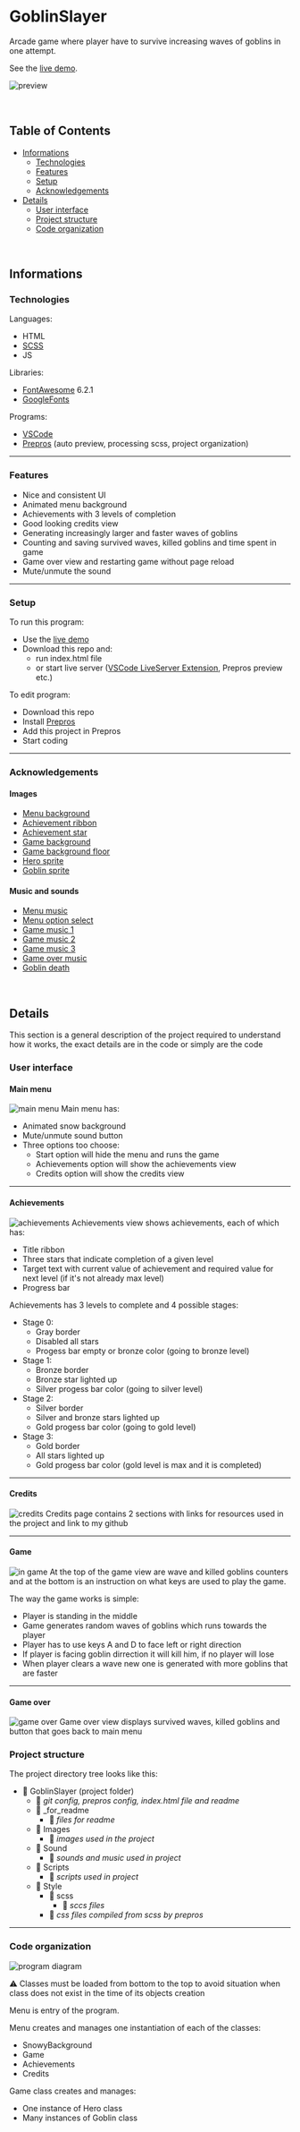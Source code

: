 # GoblinSlayer
Arcade game where player have to survive increasing waves of goblins in one attempt.

See the [live demo](https://pasek108.github.io/GoblinSlayer/).

![preview](/_for_readme/preview.png)

<br>

## Table of Contents
* [Informations](#informations)
  * [Technologies](#technologies)
  * [Features](#features)
  * [Setup](#setup)
  * [Acknowledgements](#acknowledgements)
* [Details](#details)
  * [User interface](#user-interface)
  * [Project structure](#project-structure)
  * [Code organization](#code-organization)

<br>

## Informations
### Technologies
Languages:
- HTML
- [SCSS](https://sass-lang.com)
- JS
  
Libraries:
- [FontAwesome](https://fontawesome.com) 6.2.1
- [GoogleFonts](https://fonts.google.com)
  
Programs:
- [VSCode](https://code.visualstudio.com)
- [Prepros](https://prepros.io) (auto preview, processing scss, project organization)
  
----------------------------------

### Features
- Nice and consistent UI
- Animated menu background
- Achievements with 3 levels of completion
- Good looking credits view
- Generating increasingly larger and faster waves of goblins
- Counting and saving survived waves, killed goblins and time spent in game
- Game over view and restarting game without page reload
- Mute/unmute the sound

----------------------------------

### Setup
To run this program: 
- Use the [live demo](https://pasek108.github.io/GoblinSlayer/)
- Download this repo and:
  - run index.html file
  - or start live server ([VSCode LiveServer Extension](https://marketplace.visualstudio.com/items?itemName=ritwickdey.LiveServer), Prepros preview etc.) 

To edit program:
- Download this repo
- Install [Prepros](https://prepros.io)
- Add this project in Prepros
- Start coding

----------------------------------

### Acknowledgements
#### Images
- [Menu background](https://i.imgur.com/LAFEmei.png)
- [Achievement ribbon](https://svgsilh.com/image/1093181.html)
- [Achievement star](https://svgsilh.com/image/775819.html)
- [Game background](https://lil-cthulhu.itch.io/pixel-art-cave-background)
- [Game background floor](https://lil-cthulhu.itch.io/pixel-art-tileset-cave)
- [Hero sprite](https://www.spriters-resource.com/ds_dsi/rondoofswords/sheet/42664/)
- [Goblin sprite](https://www.spriters-resource.com/psp/lunarsilverstarharmony/sheet/58114/)

#### Music and sounds
- [Menu music](https://opengameart.org/content/fantasy-music-the-wraiths-of-winter)
- [Menu option select](https://opengameart.org/content/menu-selection-click)
- [Game music 1](https://opengameart.org/content/massacre-soundtrack)
- [Game music 2](https://opengameart.org/content/fight-theme-metal)
- [Game music 3](https://filmmusic.io/song/4814-metalicious)
- [Game over music](https://freesound.org/people/HerbertBoland/sounds/128554/)
- [Goblin death](https://freesound.org/people/Rickplayer/sounds/398007/)

<br>

## Details
This section is a general description of the project required to understand how it works, the exact details are in the code or simply are the code

### User interface
#### Main menu
![main menu](/_for_readme/main_menu.png)
Main menu has:
- Animated snow background
- Mute/unmute sound button
- Three options too choose:
  - Start option will hide the menu and runs the game
  - Achievements option will show the achievements view
  - Credits option will show the credits view

----------------------------------

#### Achievements
![achievements](/_for_readme/achievements.png)
Achievements view shows achievements, each of which has:
- Title ribbon
- Three stars that indicate completion of a given level
- Target text with current value of achievement and required value for next level (if it's not already max level)
- Progress bar

Achievements has 3 levels to complete and 4 possible stages:
- Stage 0:
  - Gray border
  - Disabled all stars
  - Progess bar empty or bronze color (going to bronze level)
- Stage 1:
  - Bronze border
  - Bronze star lighted up
  - Silver progess bar color (going to silver level)
- Stage 2:
  - Silver border
  - Silver and bronze stars lighted up
  - Gold progess bar color (going to gold level)
- Stage 3:
  - Gold border
  - All stars lighted up
  - Gold progess bar color (gold level is max and it is completed)

----------------------------------

#### Credits
![credits](/_for_readme/credits.png)
Credits page contains 2 sections with links for resources used in the project and link to my github

----------------------------------

#### Game
![in game](/_for_readme/in_game.png)
At the top of the game view are wave and killed goblins counters and at the bottom is an instruction on what keys are used to play the game.

The way the game works is simple:
- Player is standing in the middle
- Game generates random waves of goblins which runs towards the player
- Player has to use keys A and D to face left or right direction
- If player is facing goblin dirrection it will kill him, if no player will lose
- When player clears a wave new one is generated with more goblins that are faster

----------------------------------

#### Game over
![game over](/_for_readme/game_over.png)
Game over view displays survived waves, killed goblins and button that goes back to main menu


### Project structure
The project directory tree looks like this:
- :file_folder: GoblinSlayer (project folder)
  - :page_facing_up: *git config, prepros config, index.html file and readme*
  - :file_folder: _for_readme
    - :page_facing_up: *files for readme*
  - :file_folder: Images
    - :page_facing_up: *images used in the project*
  - :file_folder: Sound
    - :page_facing_up: *sounds and music used in project*
  - :file_folder: Scripts
    - :page_facing_up: *scripts used in project*
  - :file_folder: Style
    - :file_folder: scss
      - :page_facing_up: *sccs files*
    - :page_facing_up: *css files compiled from scss by prepros*

----------------------------------

### Code organization

![program diagram](/_for_readme/program_diagram.png)

:warning: Classes must be loaded from bottom to the top to avoid situation when class does not exist in the time of its objects creation

Menu is entry of the program.

Menu creates and manages one instantiation of each of the classes:
- SnowyBackground
- Game
- Achievements
- Credits

Game class creates and manages:
- One instance of Hero class
- Many instances of Goblin class
